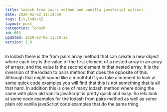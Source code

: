 ```yaml
---
title: lodash from pairs method and vanilla javaScript options
date: 2020-02-02 11:14:00
tags: [js,lodash]
layout: post
categories: lodash
id: 603
updated: 2020-02-02 11:19:22
version: 1.0
---
```


In lodash there is the from pairs array method that can create a new object where each key is the value of the first element of a nested array in an array of arrays, and the value is the second element in that nested array. It is the inversion of the lodash to pairs method that does the opposite of this. Although that might sound like a mouthful if you take a moment to look at some quick code examples you will find that this is not something that is all that hard. In addition this is one of many lodash method where doing the same with plain old vanilla javaScript is pretty quick and easy. So lets look at some code examples for the lodash from pairs method as well as some plain old vanilla javaScript code examples that do the same thing.

<!-- more -->

